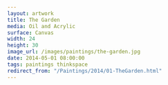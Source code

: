 ```yaml
---
layout: artwork
title: The Garden
media: Oil and Acrylic
surface: Canvas
width: 24
height: 30
image_url: /images/paintings/the-garden.jpg
date: 2014-05-01 08:00:00
tags: paintings thinkspace
redirect_from: "/Paintings/2014/01-TheGarden.html"
---
```

